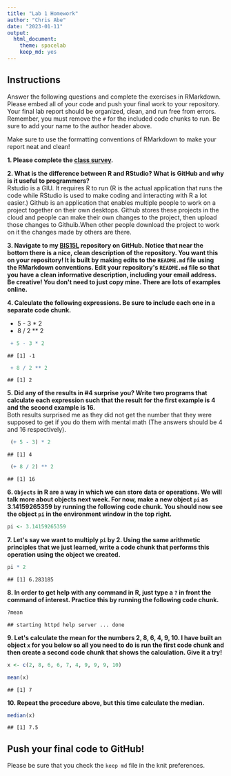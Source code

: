 ```yaml
---
title: "Lab 1 Homework"
author: "Chris Abe"
date: "2023-01-11"
output:
  html_document: 
    theme: spacelab
    keep_md: yes
---
```


## Instructions
Answer the following questions and complete the exercises in RMarkdown. Please embed all of your code and push your final work to your repository. Your final lab report should be organized, clean, and run free from errors. Remember, you must remove the `#` for the included code chunks to run. Be sure to add your name to the author header above.  

Make sure to use the formatting conventions of RMarkdown to make your report neat and clean!  

**1. Please complete the [class survey](https://forms.gle/8t9FZSBjgvFjzr4MA).**  

**2. What is the difference between R and RStudio? What is GitHub and why is it useful to programmers?**  
Rstudio is a GIU. It requires R to run (R is the actual application that runs the code while RStudio is used to make coding and interacting with R a lot easier.) Github is an application that enables multiple people to work on a project together on their own desktops. Github stores these projects in the cloud and people can make their own changes to the project, then upload those changes to Githuib.When other people download the project to work on it the changes made by others are there. 


**3. Navigate to my [BIS15L](https://github.com/jmledford3115/BIS15LW2022_jledford) repository on GitHub. Notice that near the bottom there is a nice, clean description of the repository. You want this on your repository! It is built by making edits to the `README.md` file using the RMarkdown conventions. Edit your repository's `README.md` file so that you have a clean informative description, including your email address. Be creative! You don't need to just copy mine. There are lots of examples online.**  

**4. Calculate the following expressions. Be sure to include each one in a separate code chunk.**  
  + 5 - 3 * 2  
  + 8 / 2 ** 2  
  

```r
 + 5 - 3 * 2  
```

```
## [1] -1
```

```r
 + 8 / 2 ** 2 
```

```
## [1] 2
```
**5. Did any of the results in #4 surprise you? Write two programs that calculate each expression such that the result for the first example is 4 and the second example is 16.**    
Both results surprised me as they did not get the number that they were supposed to get if you do them with mental math (The answers should be 4 and 16 respectively). 

```r
 (+ 5 - 3) * 2  
```

```
## [1] 4
```

```r
 (+ 8 / 2) ** 2  
```

```
## [1] 16
```
**6. `Objects` in R are a way in which we can store data or operations. We will talk more about objects next week. For now, make a new object `pi` as 3.14159265359 by running the following code chunk. You should now see the object `pi` in the environment window in the top right.**  

```r
pi <- 3.14159265359
```

**7. Let's say we want to multiply `pi` by 2. Using the same arithmetic principles that we just learned, write a code chunk that performs this operation using the object we created.**  

```r
pi * 2
```

```
## [1] 6.283185
```
**8. In order to get help with any command in R, just type a `?` in front the command of interest. Practice this by running the following code chunk.**  

```r
?mean
```

```
## starting httpd help server ... done
```

**9. Let's calculate the mean for the numbers 2, 8, 6, 4, 9, 10. I have built an object `x` for you below so all you need to do is run the first code chunk and then create a second code chunk that shows the calculation. Give it a try!**  

```r
x <- c(2, 8, 6, 6, 7, 4, 9, 9, 9, 10)
```

```r
mean(x)
```

```
## [1] 7
```
**10. Repeat the procedure above, but this time calculate the median.**  

```r
median(x)
```

```
## [1] 7.5
```
## Push your final code to GitHub!
Please be sure that you check the `keep md` file in the knit preferences.  
